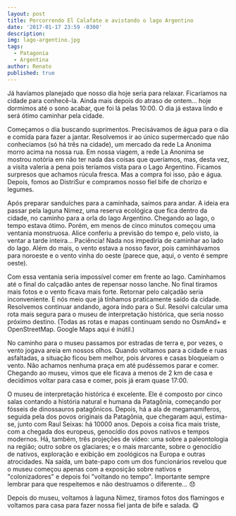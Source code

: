 ```yaml
---
layout: post
title: Percorrendo El Calafate e avistando o lago Argentino
date: '2017-01-17 23:59 -0300'
description: 
img: lago-argentino.jpg
tags:
  - Patagonia
  - Argentina
author: Renato
published: true
---
```


Já havíamos planejado que nosso dia hoje seria para relaxar. Ficaríamos na
cidade para conhecê-la.  Ainda mais depois do atraso de ontem... hoje dormimos
até o sono acabar, que foi lá pelas 10:00. O dia já estava lindo e será ótimo
caminhar pela cidade. 

Começamos o dia buscando suprimentos. Precisávamos de água para o dia e comida
para fazer a jantar. Resolvemos ir ao único supermercado que não conhecíamos
(só há três na cidade), um mercado da rede La Anonima morro acima na nossa rua.
Em nossa viagem, a rede La Anonima se mostrou notória em não ter nada das
coisas que queríamos, mas, desta vez, a visita valeria a pena pois teríamos
vista para o Lago Argentino. Ficamos surpresos que achamos rúcula fresca. Mas
a compra foi isso, pão e água. Depois, fomos ao DistriSur e compramos nosso
fiel bife de chorizo e legumes.

Após preparar sanduíches para a caminhada, saímos para andar. A ideia era
passar pela laguna Nimez, uma reserva ecológica que fica dentro da cidade, no
caminho para a orla do lago Argentino. Chegando ao lago, o tempo estava ótimo.
Porém, em menos de cinco minutos começou uma ventania monstruosa. Alice
conferiu a previsão do tempo e, pelo visto, ia ventar a tarde inteira...
Paciência! Nada nos impediria de caminhar ao lado do lago. Além do mais,
o vento estava a nosso favor, pois caminhávamos para noroeste e o vento vinha
do oeste (parece que, aqui, o vento é sempre oeste).

Com essa ventania seria impossível comer em frente ao lago. Caminhamos até
o final do calçadão antes de repensar nosso lanche. No final tiramos mais fotos
e o vento ficava mais forte. Retornar pelo calçadão seria inconveniente. E nós
meio que já tínhamos praticamente saído da cidade. Resolvemos continuar
andando, agora indo para o Sul. Resolvi calcular uma rota mais segura para
o museu de interpretação histórica, que seria nosso próximo destino. (Todas as
rotas e mapas continuam sendo no OsmAnd+ e OpenStreetMap. Google Maps aqui
é inútil.)

No caminho para o museu passamos por estradas de terra e, por vezes, o vento
jogava areia em nossos olhos. Quando voltamos para a cidade e ruas asfaltadas,
a situação ficou bem melhor, pois árvores e casas bloqueiam o vento. Não
achamos nenhuma praça em até pudéssemos parar e comer. Chegando ao museu, vimos
que ele ficava a menos de 2 km de casa e decidimos voltar para casa e comer,
pois já eram quase 17:00.

O museu de interpretação histórica é excelente. Ele é composto por cinco salas
contando a história natural e humana da Patagônia, começando por fósseis de
dinossauros patagônicos. Depois, há a ala de megamamíferos, seguida pela dos
povos originais da Patagônia, que chegaram aqui, estima-se, junto com Raul
Seixas: há 10000 anos. Depois a coisa fica mais triste, com a chegada dos
europeus, genocídio dos povos nativos e tempos modernos. Há, também, três
projeções de vídeo: uma sobre a paleontologia na região; outro sobre os
glaciares; e o mais marcante, sobre o genocídio de nativos, exploração
e exibição em zoológicos na Europa e outras atrocidades. Na saída, um bate-papo
com um dos funcionários revelou que o museu começou apenas com a exposição
sobre nativos e "colonizadores" e depois foi "voltando no tempo". Importante
sempre lembrar para que respeitemos e não destruamos o diferente...  😞

Depois do museu, voltamos à laguna Nimez, tiramos fotos dos flamingos
e voltamos para casa para fazer nossa fiel janta de bife e salada. 😋
